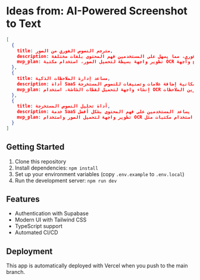 # Ideas from: AI-Powered Screenshot to Text

```json
[
  {
    title: مترجم النصوص الفوري من الصور,
    description: أداة تستخدم الذكاء الاصطناعي لترجمة النصوص الموجودة في الصور بشكل فوري، مما يسهل على المستخدمين فهم المحتوى بلغات مختلفة.,
    mvp_plan: تطوير واجهة بسيطة لتحميل الصور، استخدام مكتبة OCR لاستخراج النصوص، ثم دمج واجهة API للترجمة. يمكن استخدام Google Translate API أو أي خدمة ترجمة أخرى.
  },
  {
    title: مساعد إدارة الملاحظات الذكية,
    description: أداة SaaS لتحويل لقطات الشاشة إلى ملاحظات منظمة، مع إمكانية إضافة علامات وتصنيفات للنصوص المستخرجة.,
    mvp_plan: إنشاء واجهة لتحميل لقطات الشاشة، استخدام OCR لاستخراج النصوص، ثم تطوير نظام لتصنيف الملاحظات وإضافة علامات. يمكن استخدام قاعدة بيانات بسيطة لتخزين الملاحظات.
  },
  {
    title: أداة تحليل النصوص المستخرجة,
    description: خدمة SaaS لتحليل النصوص المستخرجة من الصور، مثل تحليل المشاعر أو استخراج الكلمات الرئيسية، مما يساعد المستخدمين على فهم المحتوى بشكل أفضل.,
    mvp_plan: تطوير واجهة لتحميل الصور واستخدام OCR لاستخراج النصوص، ثم دمج خوارزميات تحليل النصوص مثل تحليل المشاعر. يمكن استخدام مكتبات مثل NLTK أو spaCy.
  }
]
```

## Getting Started

1. Clone this repository
2. Install dependencies: `npm install`
3. Set up your environment variables (copy `.env.example` to `.env.local`)
4. Run the development server: `npm run dev`

## Features

- Authentication with Supabase
- Modern UI with Tailwind CSS
- TypeScript support
- Automated CI/CD

## Deployment

This app is automatically deployed with Vercel when you push to the main branch.
